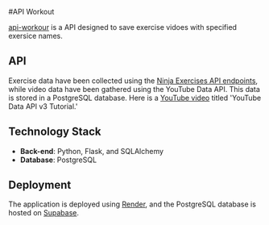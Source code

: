 #API Workout


[api-workour](https://flask-workout.onrender.com/) is a API  designed to save exercise vidoes with specified exersice names.



## API

Exercise data have been collected using the [Ninja Exercises API endpoints](https://api-ninjas.com/api/exercises/), while video data have been gathered using the YouTube Data API. This data is stored in a PostgreSQL database. Here is a [YouTube video](https://www.youtube.com/watch?v=TE66McLMMEw/) titled 'YouTube Data API v3 Tutorial.'


## Technology Stack

- **Back-end**: Python, Flask, and SQLAlchemy
- **Database**: PostgreSQL

## Deployment

The application is deployed using [Render](https://render.com/), and the PostgreSQL database is hosted on [Supabase](https://supabase.com/).